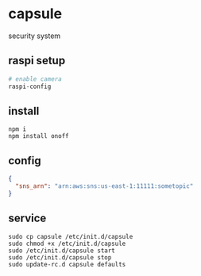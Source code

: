 # capsule
security system

## raspi setup
```sh
# enable camera
raspi-config
```

## install

```
npm i
npm install onoff
```

## config
```json
{
  "sns_arn": "arn:aws:sns:us-east-1:11111:sometopic"
}
```

## service
```
sudo cp capsule /etc/init.d/capsule
sudo chmod +x /etc/init.d/capsule
sudo /etc/init.d/capsule start
sudo /etc/init.d/capsule stop
sudo update-rc.d capsule defaults
```
